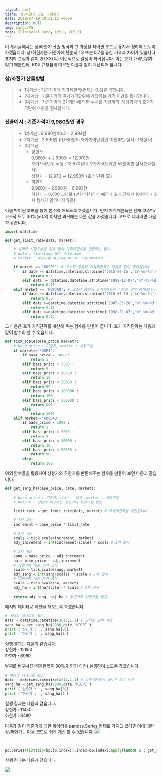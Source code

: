 ```yaml
---
layout: post
title: 상/하한가 산출 구현하기
date: 2018-07-19 20:21:13 +0300
description: null
img: sang.JPG
tags: [Financial Data, 상한가, 하한가]
---
```

이 게시글에서는 상/하한가 산출 방식과 그 과정을 파이썬 코드로 옮겨서 정리해 보도록 하겠습니다.
상/하한가는 기준가에 단순히 1.3 또는 0.7을 곱한 가격과 차이가 있습니다. 표지의 그림과 같이 29.XX(%) 이런식으로 결정이 되어집니다. 이는 호가 가격단위가 있기 때문인데, KRX 규정집에 따르면 다음과 같이 계산되어 집니다.

### 상/하한가 산출방법<br>
>* 1차계산 : 기준가격에 가격제한폭(현재는 0.3)을 곱합니다.<br>
>* 2차계산 : 기준가격의 호가가격단위에 해당하는 가격 미만을 절사합니다.<br>
>* 3차계산 : 기준가격에 2차계산에 의한 수치를 가감하되, 해당가격의 호가가격단위 미만을 절사합니다.<br>


### 산출예시 : 기준가격이 9,980원인 경우<br>
>* 1차계산 : 9,980원X0.3 = 2,994원<br>
>* 2차계산 : 2,990원 (9,980원의 호가가격단위인 10원미만 절사 : 1차절사)<br>
>* 3차계산<br>
>   * 상한가<br>
    9,980원 + 2,990원 = 12,970원<br>
    호가가격단위 적용 : 12,970원의 호가가격단위인 50원미만 절사(2차절사)<br>
    상한가 = 12,970 → 12,950원 (호가 단위 50)<br>
>   * 하한가<br>
    9,980원 - 2,990원 = 6,990원<br>
    하한가 = 6,990 그대로 (만원 이하이기 때문에 호가 단위가 10원임 → 2차 절사가 일어나지 않음)<br>
    
이를 파이썬 코드를 통해 함수화 해보도록 하겠습니다. 먼저 가격제한폭은 현재 코스피/코스닥 모두 30%(=0.3) 이지만 과거에는 다른 값을 가졌습니다. 코드로 나타내면 다음과 같습니다.

```python
import datetime

def get_limit_rate(date, market): 

    # 날짜와 시장구분을 입력 받아 가격제한폭을 반환하는 함수
    # date : timestamp 또는 datetime
    # market : 시장구분 여기서는 KOSPI 또는 KOSDAQ

    if market == 'KOSPI': # 코스피 종목의 가격제한폭은 다음과 같이 정해집니다.
        if date >= datetime.datetime.strptime('2015-06-15','%Y-%m-%d'):
            return 0.3 
        elif date >= datetime.datetime.strptime('1998-12-07','%Y-%m-%d'):
            return 0.15
    elif market == 'KOSDAQ': # 코스닥 종목의 가격제한폭은 다음과 같이 정해집니다.
        if date >= datetime.datetime.strptime('2015-06-15','%Y-%m-%d'):
            return 0.3
        elif date >=datetime.datetime.strptime('2005-03-28','%Y-%m-%d'):
            return 0.15 
        elif date >=datetime.datetime.strptime('1998-12-07','%Y-%m-%d'):
            return 0.12
```

그 다음은 호가 가격단위를 계산해 주는 함수를 만들어 줍니다. 호가 가격단위는 다음과 같이 함수화 할 수 있습니다.

```python
def tick_scale(base_price,market): 
    # base_price : 기준가, market : 시장구분
    if market=='KOSPI':
        if base_price < 1000 :
            return 1
        elif base_price < 5000 :
            return 5
        elif base_price < 10000 :
            return 10
        elif base_price < 50000 :
            return 50
        elif base_price < 100000 :
            return 100
        elif base_price < 500000 :
            return 500
        else:
            return 1000
    elif market=='KOSDAQ':
        if base_price < 1000 :
            return 1
        elif base_price < 5000 :
            return 5
        elif base_price < 10000 :
            return 10
        elif base_price < 50000 :
            return 50
        else:
            return 100
```

위의 함수들을 활용하여 상한가와 하한가를 반환해주는 함수를 만들어 보면 다음과 같습니다.

```python
def get_sang_ha(base_price, date, market): 
    
    # base_price : 기준가, date : 날짜 ,market : 시장구분
    # Output : 당일에 해당하는 상한가와 하한가를 반환
    
    limit_rate = get_limit_rate(date, market) # 가격제한폭을 계산합니다
    
    # 1차 계산
    increment = base_price * limit_rate
    
    # 2차 계산
    scale = tick_scale(increment, market)
    adj_increment = int(increment/scale) * scale # 1차 절사
    
    # 3차 계산
    sang = base_price + adj_increment
    ha = base_price - adj_increment
    # 상한가에 대한 가격 조정
    scale = tick_scale(sang, market)
    adj_sang = int(sang/scale) * scale # 2차 절사
    # 하한가에 대한 가격 조정
    scale = tick_scale(ha, market)
    adj_ha = int(ha/scale) * scale # 2차 절사
    
    return adj_sang, adj_ha # 상한가와 하한가를 반환
```

예시의 데이터로 확인을 해보도록 하겠습니다.

```python
# 예제의 데이터로 확인
date = datetime.datetime(2016,1,1) # 임의로 날짜 지정
sang_ha = get_sang_ha(9980,date,'KOSPI')
print ('상한가 : ', sang_ha[0])
print ('하한가 : ', sang_ha[1])
```
실행 결과는 다음과 같습니다.<br>
상한가 :  12950<br>
하한가 :  6990<br>

날짜를 바꿔서(가격제한폭이 30%가 되기 이전) 실행하여 보도록 하겠습니다.
```python
# 예제의 데이터로 확인
date = datetime.datetime(2013,1,1) # 가격제한폭이 30%가 되기 이전
sang_ha = get_sang_ha(9980,date,'KOSPI')
print ('상한가 : ', sang_ha[0])
print ('하한가 : ', sang_ha[1])
```
실행 결과는 다음과 같습니다.<br>
상한가 :  11450<br>
하한가 :  8480<br>

다음과 같이 기준가에 대한 데이터를 pandas.Series 형태로 가지고 있다면 이에 대한 상/하한가는 다음 코드로 쉽게 계산 할 수 있습니다.
<img src="https://trello-attachments.s3.amazonaws.com/5b29ec749cfb0d90ada47d03/5b5098b1d2cbbcfba8c16357/2a09256aa9fec3ecb797d9d5ad332fd8/image.png">

<br>

```python
pd.Series(list(zip(bp,bp.index)),index=bp.index).apply(lambda x : get_sang_ha(x[0],x[1],'KOSPI'))
``` 

실행 결과는 다음과 같습니다.

<img src="https://trello-attachments.s3.amazonaws.com/5b29ec749cfb0d90ada47d03/5b5098b1d2cbbcfba8c16357/cdd640823bc54bba77c95175f771ceac/image.png">